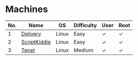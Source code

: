 # Machines

| No. | Name                                    | OS    | Difficulty | User     | Root     |
| --- | --------------------------------------- | ----- | ---------- | -------- | -------- |
| 1   | <a href="Delivery">Delivery</a>         | Linux | Easy       | &#10003; | &#10003; |
| 2   | <a href="ScriptKiddie">ScriptKiddie</a> | Linux | Easy       | &#10003; | &#10003; |
| 3   | <a href="Tenet">Tenet</a>               | Linux | Medium     | &#10003; | &#10003; |
